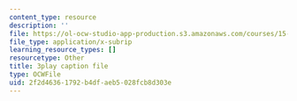 ```yaml
---
content_type: resource
description: ''
file: https://ol-ocw-studio-app-production.s3.amazonaws.com/courses/15-031j-energy-decisions-markets-and-policies-spring-2012/2f2d46361792b4dfaeb5028fcb8d303e_FaLqAip6A0Q.srt
file_type: application/x-subrip
learning_resource_types: []
resourcetype: Other
title: 3play caption file
type: OCWFile
uid: 2f2d4636-1792-b4df-aeb5-028fcb8d303e
---
```

